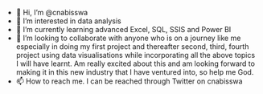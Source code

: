 - 👋 Hi, I’m @cnabisswa
- 👀 I’m interested in data analysis
- 🌱 I’m currently learning advanced Excel, SQL, SSIS  and Power BI
- 💞️ I’m looking to collaborate with anyone who is on a journey like me especially in doing my first project and thereafter second, third, fourth project using data visualisations while incorporating all the above topics I will have learnt. Am really excited about this and am looking forward to making it in this new industry that I have ventured into, so help me God.
- 📫 How to reach me. I can be reached through Twitter on cnabisswa

<!---
cnabisswa/cnabisswa is a ✨ special ✨ repository because its `README.md` (this file) appears on your GitHub profile.
You can click the Preview link to take a look at your changes.
--->
